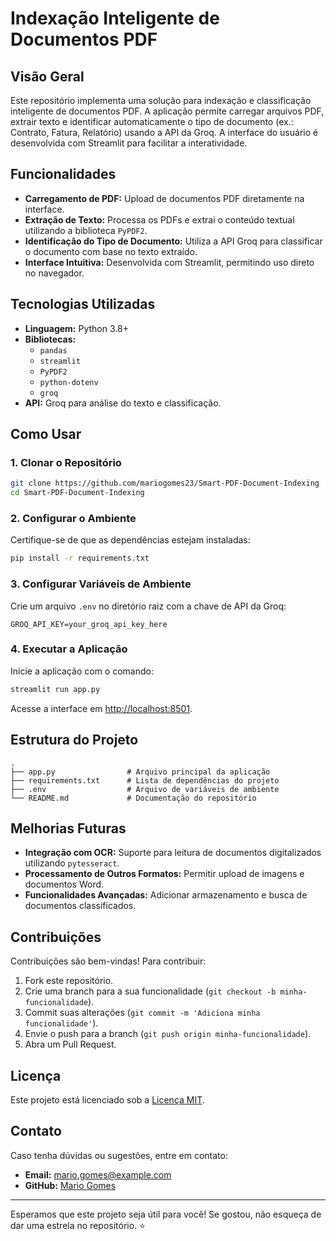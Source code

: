# Indexação Inteligente de Documentos PDF

## Visão Geral
Este repositório implementa uma solução para indexação e classificação inteligente de documentos PDF. A aplicação permite carregar arquivos PDF, extrair texto e identificar automaticamente o tipo de documento (ex.: Contrato, Fatura, Relatório) usando a API da Groq. A interface do usuário é desenvolvida com Streamlit para facilitar a interatividade.

## Funcionalidades
- **Carregamento de PDF:** Upload de documentos PDF diretamente na interface.
- **Extração de Texto:** Processa os PDFs e extrai o conteúdo textual utilizando a biblioteca `PyPDF2`.
- **Identificação do Tipo de Documento:** Utiliza a API Groq para classificar o documento com base no texto extraído.
- **Interface Intuitiva:** Desenvolvida com Streamlit, permitindo uso direto no navegador.

## Tecnologias Utilizadas
- **Linguagem:** Python 3.8+
- **Bibliotecas:**
  - `pandas`
  - `streamlit`
  - `PyPDF2`
  - `python-dotenv`
  - `groq`
- **API:** Groq para análise do texto e classificação.

## Como Usar

### 1. Clonar o Repositório
```bash
git clone https://github.com/mariogomes23/Smart-PDF-Document-Indexing
cd Smart-PDF-Document-Indexing
```

### 2. Configurar o Ambiente
Certifique-se de que as dependências estejam instaladas:
```bash
pip install -r requirements.txt
```

### 3. Configurar Variáveis de Ambiente
Crie um arquivo `.env` no diretório raiz com a chave de API da Groq:
```
GROQ_API_KEY=your_groq_api_key_here
```

### 4. Executar a Aplicação
Inicie a aplicação com o comando:
```bash
streamlit run app.py
```
Acesse a interface em [http://localhost:8501](http://localhost:8501).

## Estrutura do Projeto
```
.
├── app.py                # Arquivo principal da aplicação
├── requirements.txt      # Lista de dependências do projeto
├── .env                  # Arquivo de variáveis de ambiente
└── README.md             # Documentação do repositório
```

## Melhorias Futuras
- **Integração com OCR:** Suporte para leitura de documentos digitalizados utilizando `pytesseract`.
- **Processamento de Outros Formatos:** Permitir upload de imagens e documentos Word.
- **Funcionalidades Avançadas:** Adicionar armazenamento e busca de documentos classificados.

## Contribuições
Contribuições são bem-vindas! Para contribuir:
1. Fork este repositório.
2. Crie uma branch para a sua funcionalidade (`git checkout -b minha-funcionalidade`).
3. Commit suas alterações (`git commit -m 'Adiciona minha funcionalidade'`).
4. Envie o push para a branch (`git push origin minha-funcionalidade`).
5. Abra um Pull Request.

## Licença
Este projeto está licenciado sob a [Licença MIT](LICENSE).

## Contato
Caso tenha dúvidas ou sugestões, entre em contato:
- **Email:** mario.gomes@example.com
- **GitHub:** [Mario Gomes](https://github.com/seu-usuario)

---
Esperamos que este projeto seja útil para você! Se gostou, não esqueça de dar uma estrela no repositório. ⭐

